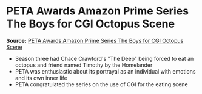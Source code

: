 # PETA Awards Amazon Prime Series The Boys for CGI Octopus Scene
**Source:** [PETA Awards Amazon Prime Series The Boys for CGI Octopus Scene](https://www.peta.org/media/news-releases/peta-awards-amazon-prime-series-the-boys-for-cgi-octopus-scene/)

- Season three had Chace Crawford's "The Deep" being forced to eat an octopus and friend named Timothy by the Homelander
- PETA was enthusiastic about its portrayal as an individual with emotions and its own inner life
- PETA congratulated the series on the use of CGI for the eating scene